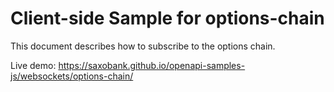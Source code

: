 # Client-side Sample for options-chain

This document describes how to subscribe to the options chain.

Live demo: https://saxobank.github.io/openapi-samples-js/websockets/options-chain/
